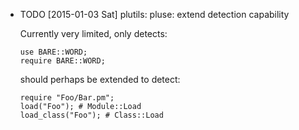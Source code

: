 * TODO [2015-01-03 Sat] plutils: pluse: extend detection capability

  Currently very limited, only detects:

      use BARE::WORD;
      require BARE::WORD;
  should perhaps be extended to detect:

      require "Foo/Bar.pm";
      load("Foo"); # Module::Load
      load_class("Foo"); # Class::Load
